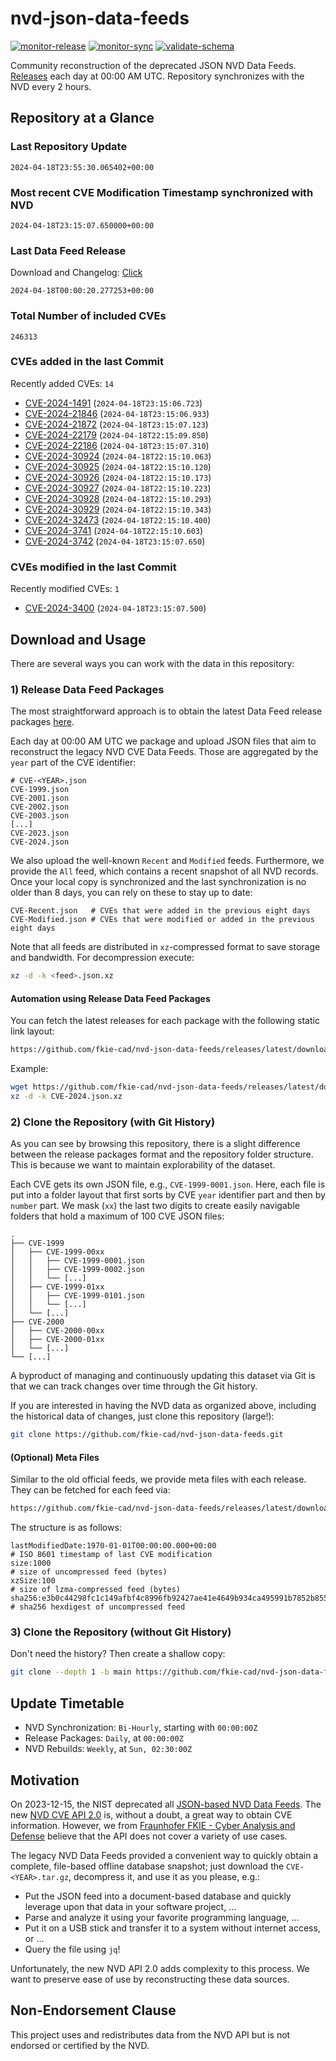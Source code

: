 # nvd-json-data-feeds

[![monitor-release](https://github.com/fkie-cad/nvd-json-data-feeds/actions/workflows/monitor_release.yml/badge.svg)](https://github.com/fkie-cad/nvd-json-data-feeds/actions/workflows/monitor_release.yml)
[![monitor-sync](https://github.com/fkie-cad/nvd-json-data-feeds/actions/workflows/monitor_sync.yml/badge.svg)](https://github.com/fkie-cad/nvd-json-data-feeds/actions/workflows/monitor_sync.yml)
[![validate-schema](https://github.com/fkie-cad/nvd-json-data-feeds/actions/workflows/validate_schema.yml/badge.svg)](https://github.com/fkie-cad/nvd-json-data-feeds/actions/workflows/validate_schema.yml)

Community reconstruction of the deprecated JSON NVD Data Feeds.
[Releases](https://github.com/fkie-cad/nvd-json-data-feeds/releases/latest) each day at 00:00 AM UTC.
Repository synchronizes with the NVD every 2 hours.

## Repository at a Glance

### Last Repository Update

```plain
2024-04-18T23:55:30.065402+00:00
```

### Most recent CVE Modification Timestamp synchronized with NVD

```plain
2024-04-18T23:15:07.650000+00:00
```

### Last Data Feed Release

Download and Changelog: [Click](https://github.com/fkie-cad/nvd-json-data-feeds/releases/latest)

```plain
2024-04-18T00:00:20.277253+00:00
```

### Total Number of included CVEs

```plain
246313
```

### CVEs added in the last Commit

Recently added CVEs: `14`

- [CVE-2024-1491](CVE-2024/CVE-2024-14xx/CVE-2024-1491.json) (`2024-04-18T23:15:06.723`)
- [CVE-2024-21846](CVE-2024/CVE-2024-218xx/CVE-2024-21846.json) (`2024-04-18T23:15:06.933`)
- [CVE-2024-21872](CVE-2024/CVE-2024-218xx/CVE-2024-21872.json) (`2024-04-18T23:15:07.123`)
- [CVE-2024-22179](CVE-2024/CVE-2024-221xx/CVE-2024-22179.json) (`2024-04-18T22:15:09.850`)
- [CVE-2024-22186](CVE-2024/CVE-2024-221xx/CVE-2024-22186.json) (`2024-04-18T23:15:07.310`)
- [CVE-2024-30924](CVE-2024/CVE-2024-309xx/CVE-2024-30924.json) (`2024-04-18T22:15:10.063`)
- [CVE-2024-30925](CVE-2024/CVE-2024-309xx/CVE-2024-30925.json) (`2024-04-18T22:15:10.120`)
- [CVE-2024-30926](CVE-2024/CVE-2024-309xx/CVE-2024-30926.json) (`2024-04-18T22:15:10.173`)
- [CVE-2024-30927](CVE-2024/CVE-2024-309xx/CVE-2024-30927.json) (`2024-04-18T22:15:10.223`)
- [CVE-2024-30928](CVE-2024/CVE-2024-309xx/CVE-2024-30928.json) (`2024-04-18T22:15:10.293`)
- [CVE-2024-30929](CVE-2024/CVE-2024-309xx/CVE-2024-30929.json) (`2024-04-18T22:15:10.343`)
- [CVE-2024-32473](CVE-2024/CVE-2024-324xx/CVE-2024-32473.json) (`2024-04-18T22:15:10.400`)
- [CVE-2024-3741](CVE-2024/CVE-2024-37xx/CVE-2024-3741.json) (`2024-04-18T22:15:10.603`)
- [CVE-2024-3742](CVE-2024/CVE-2024-37xx/CVE-2024-3742.json) (`2024-04-18T23:15:07.650`)


### CVEs modified in the last Commit

Recently modified CVEs: `1`

- [CVE-2024-3400](CVE-2024/CVE-2024-34xx/CVE-2024-3400.json) (`2024-04-18T23:15:07.500`)


## Download and Usage

There are several ways you can work with the data in this repository:

### 1) Release Data Feed Packages

The most straightforward approach is to obtain the latest Data Feed release packages [here](https://github.com/fkie-cad/nvd-json-data-feeds/releases/latest).

Each day at 00:00 AM UTC we package and upload JSON files that aim to reconstruct the legacy NVD CVE Data Feeds.
Those are aggregated by the `year` part of the CVE identifier:

```
# CVE-<YEAR>.json
CVE-1999.json
CVE-2001.json
CVE-2002.json
CVE-2003.json
[...]
CVE-2023.json
CVE-2024.json
```

We also upload the well-known `Recent` and `Modified` feeds.
Furthermore, we provide the `All` feed, which contains a recent snapshot of all NVD records.
Once your local copy is synchronized and the last synchronization is no older than 8 days, you can rely on these to stay up to date:

```plain
CVE-Recent.json   # CVEs that were added in the previous eight days
CVE-Modified.json # CVEs that were modified or added in the previous eight days
```

Note that all feeds are distributed in `xz`-compressed format to save storage and bandwidth.
For decompression execute:

```sh
xz -d -k <feed>.json.xz
```

#### Automation using Release Data Feed Packages

You can fetch the latest releases for each package with the following static link layout:

```sh
https://github.com/fkie-cad/nvd-json-data-feeds/releases/latest/download/CVE-<YEAR>.json.xz
```

Example:

```sh
wget https://github.com/fkie-cad/nvd-json-data-feeds/releases/latest/download/CVE-2024.json.xz
xz -d -k CVE-2024.json.xz
```

### 2) Clone the Repository (with Git History)

As you can see by browsing this repository, there is a slight difference between the release packages format and the repository folder structure.
This is because we want to maintain explorability of the dataset.

Each CVE gets its own JSON file, e.g., `CVE-1999-0001.json`.
Here, each file is put into a folder layout that first sorts by CVE `year` identifier part and then by `number` part.
We mask (`xx`) the last two digits to create easily navigable folders that hold a maximum of 100 CVE JSON files:

```plain
.
├── CVE-1999
│   ├── CVE-1999-00xx
│   │   ├── CVE-1999-0001.json
│   │   ├── CVE-1999-0002.json
│   │   └── [...]
│   ├── CVE-1999-01xx
│   │   ├── CVE-1999-0101.json
│   │   └── [...]
│   └── [...]
├── CVE-2000
│   ├── CVE-2000-00xx
│   ├── CVE-2000-01xx
│   └── [...]
└── [...]
```

A byproduct of managing and continuously updating this dataset via Git is that we can track changes over time through the Git history.

If you are interested in having the NVD data as organized above, including the historical data of changes, just clone this repository (large!):

```sh
git clone https://github.com/fkie-cad/nvd-json-data-feeds.git
```

#### (Optional) Meta Files

Similar to the old official feeds, we provide meta files with each release. They can be fetched for each feed via:

```sh
https://github.com/fkie-cad/nvd-json-data-feeds/releases/latest/download/CVE-<YEAR>.meta
```

The structure is as follows:

```plain
lastModifiedDate:1970-01-01T00:00:00.000+00:00                          # ISO 8601 timestamp of last CVE modification
size:1000                                                               # size of uncompressed feed (bytes)
xzSize:100                                                              # size of lzma-compressed feed (bytes)
sha256:e3b0c44298fc1c149afbf4c8996fb92427ae41e4649b934ca495991b7852b855 # sha256 hexdigest of uncompressed feed
```

### 3) Clone the Repository (without Git History)

Don't need the history? Then create a shallow copy:

```sh
git clone --depth 1 -b main https://github.com/fkie-cad/nvd-json-data-feeds.git
```


## Update Timetable

* NVD Synchronization: `Bi-Hourly`, starting with `00:00:00Z`
* Release Packages: `Daily`, at `00:00:00Z`
* NVD Rebuilds: `Weekly`, at `Sun, 02:30:00Z`


## Motivation

On 2023-12-15, the NIST deprecated all [JSON-based NVD Data Feeds](https://nvd.nist.gov/vuln/data-feeds#divRetirementBanner-1).
The new [NVD CVE API 2.0](https://nvd.nist.gov/developers/vulnerabilities) is, without a doubt, a great way to obtain CVE information.
However, we from [Fraunhofer FKIE - Cyber Analysis and Defense](https://www.fkie.fraunhofer.de/en/departments/cad.html) believe that the API does not cover a variety of use cases.

The legacy NVD Data Feeds provided a convenient way to quickly obtain a complete, file-based offline database snapshot; just download the `CVE-<YEAR>.tar.gz`, decompress it, and use it as you please, e.g.:

- Put the JSON feed into a document-based database and quickly leverage upon that data in your software project, ...
- Parse and analyze it using your favorite programming language, ...
- Put it on a USB stick and transfer it to a system without internet access, or ...
- Query the file using `jq`!

Unfortunately, the new NVD API 2.0 adds complexity to this process.
We want to preserve ease of use by reconstructing these data sources.

## Non-Endorsement Clause

This project uses and redistributes data from the NVD API but is not endorsed or certified by the NVD.